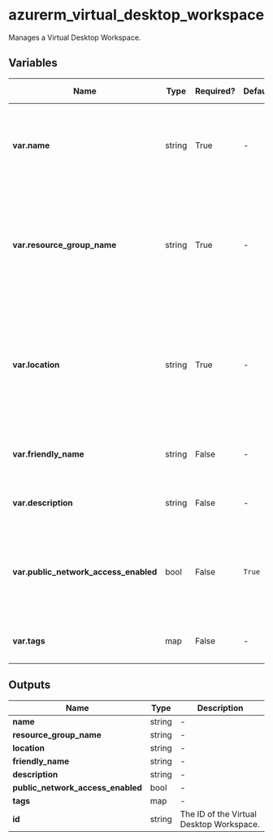 # azurerm_virtual_desktop_workspace

Manages a Virtual Desktop Workspace.

## Variables

| Name | Type | Required? | Default  | possible values | Description |
| ---- | ---- | --------- | -------- | ----------- | ----------- |
| **var.name** | string | True | -  |  -  | The name of the Virtual Desktop Workspace. Changing this forces a new resource to be created. | 
| **var.resource_group_name** | string | True | -  |  -  | The name of the resource group in which to create the Virtual Desktop Workspace. Changing this forces a new resource to be created. | 
| **var.location** | string | True | -  |  -  | The location/region where the Virtual Desktop Workspace is located. Changing the location/region forces a new resource to be created. | 
| **var.friendly_name** | string | False | -  |  -  | A friendly name for the Virtual Desktop Workspace. | 
| **var.description** | string | False | -  |  -  | A description for the Virtual Desktop Workspace. | 
| **var.public_network_access_enabled** | bool | False | `True`  |  -  | Whether public network access is allowed for this Virtual Desktop Workspace. Defaults to `true`. | 
| **var.tags** | map | False | -  |  -  | A mapping of tags to assign to the resource. | 



## Outputs

| Name | Type | Description |
| ---- | ---- | --------- | 
| **name** | string  | - | 
| **resource_group_name** | string  | - | 
| **location** | string  | - | 
| **friendly_name** | string  | - | 
| **description** | string  | - | 
| **public_network_access_enabled** | bool  | - | 
| **tags** | map  | - | 
| **id** | string  | The ID of the Virtual Desktop Workspace. | 